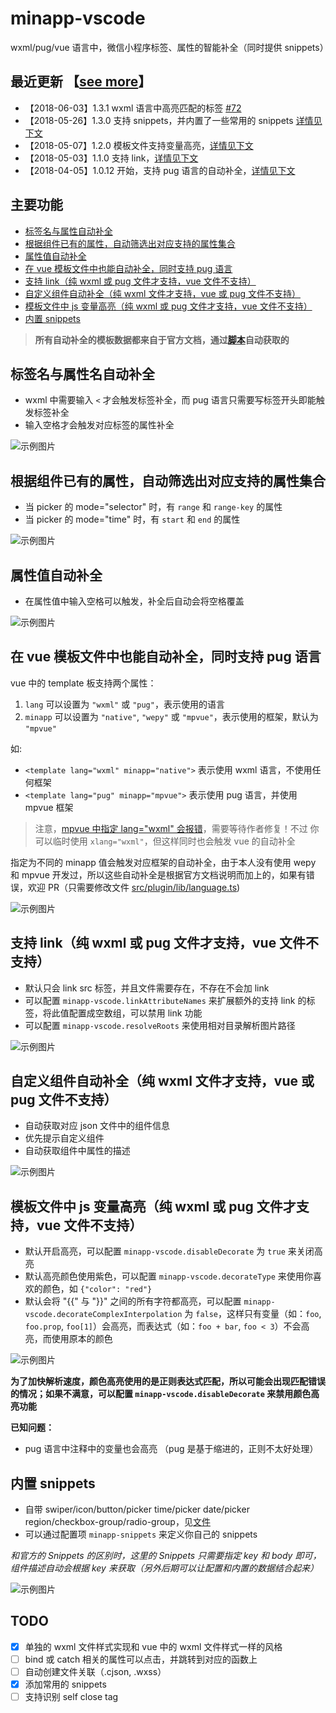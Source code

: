 # minapp-vscode

wxml/pug/vue 语言中，微信小程序标签、属性的智能补全（同时提供 snippets）


## 最近更新 【[see more](https://github.com/qiu8310/minapp/blob/master/packages/minapp-vscode/CHANGELOG.md)】

* 【2018-06-03】1.3.1 wxml 语言中高亮匹配的标签 [#72](https://github.com/qiu8310/minapp/issues/72)
* 【2018-05-26】1.3.0 支持 snippets，并内置了一些常用的 snippets [详情见下文](#snippets)
* 【2018-05-07】1.2.0 模板文件支持变量高亮，[详情见下文](#highlight)
* 【2018-05-03】1.1.0 支持 link，[详情见下文](#link)
* 【2018-04-05】1.0.12 开始，支持 pug 语言的自动补全，[详情见下文](#vue)

<!-- <div style="color:red; font-size: 1.6em;">重要通知：由于旧版本不小心被我删除了，所以请 1.0.7 版本之前的用户删除旧版本再重新安装新版本；否则可能会无法成功安装新版本，并且也得不到新版本的推送！</div> -->

## 主要功能

* [标签名与属性自动补全](#tag-and-attr)
* [根据组件已有的属性，自动筛选出对应支持的属性集合](#smart-attr)
* [属性值自动补全](#attr-value)
* [在 vue 模板文件中也能自动补全，同时支持 pug 语言](#vue)
* [支持 link（纯 wxml 或 pug 文件才支持，vue 文件不支持）](#link)
* [自定义组件自动补全（纯 wxml 文件才支持，vue 或 pug 文件不支持）](#custom-component)
* [模板文件中 js 变量高亮（纯 wxml 或 pug 文件才支持，vue 文件不支持）](#highlight)
* [内置 snippets](#snippets)

> **所有自动补全的模板数据都来自于官方文档，通过[脚本](https://github.com/qiu8310/minapp/tree/master/packages/minapp-generator)自动获取的**

<a id="tag-and-attr"></a>

## 标签名与属性名自动补全

* wxml 中需要输入 `<` 才会触发标签补全，而 pug 语言只需要写标签开头即能触发标签补全
* 输入空格才会触发对应标签的属性补全

![示例图片](https://n1image.hjfile.cn/res7/2018/03/01/13631761451ae134c6eb3ea2ed1a6a12.gif)

<a id="smart-attr"></a>

## 根据组件已有的属性，自动筛选出对应支持的属性集合

- 当 picker 的 mode="selector" 时，有 `range` 和 `range-key` 的属性
- 当 picker 的 mode="time" 时，有 `start` 和 `end` 的属性

![示例图片](https://n1image.hjfile.cn/res7/2018/03/09/5c5704b51a37df84b5c6663d29a545f6.gif)


<a id="attr-value"></a>

## 属性值自动补全

- 在属性值中输入空格可以触发，补全后自动会将空格覆盖

![示例图片](https://n1image.hjfile.cn/res7/2018/03/10/aaba780a36f1de1b87687295bc6fc922.gif)


<a id="vue"></a>

## 在 vue 模板文件中也能自动补全，同时支持 pug 语言

vue 中的 template 板支持两个属性：

1. `lang` 可以设置为 `"wxml"` 或 `"pug"`，表示使用的语言
2. `minapp` 可以设置为 `"native"`, `"wepy"` 或 `"mpvue"`，表示使用的框架，默认为 `"mpvue"`

如:

* `<template lang="wxml" minapp="native">`   表示使用 wxml 语言，不使用任何框架
* `<template lang="pug" minapp="mpvue">`     表示使用 pug 语言，并使用 mpvue 框架

> 注意，[mpvue 中指定 lang="wxml" 会报错](https://github.com/Meituan-Dianping/mpvue/issues/208)，需要等待作者修复！不过
> 你可以临时使用 `xlang="wxml"`，但这样同时也会触发 vue 的自动补全

指定为不同的 minapp 值会触发对应框架的自动补全，由于本人没有使用 wepy 和 mpvue 开发过，所以这些自动补全是根据官方文档说明而加上的，如果有错误，欢迎 PR（只需要修改文件 [src/plugin/lib/language.ts](https://github.com/qiu8310/minapp/blob/master/packages/minapp-vscode/src/plugin/lib/language.ts))

![示例图片](https://n1image.hjfile.cn/res7/2018/04/09/0b4573624091b04566232c38df08e323.gif)



<a id="link"></a>

## 支持 link（纯 wxml 或 pug 文件才支持，vue 文件不支持）

- 默认只会 link src 标签，并且文件需要存在，不存在不会加 link
- 可以配置 `minapp-vscode.linkAttributeNames` 来扩展额外的支持 link 的标签，将此值配置成空数组，可以禁用 link 功能
- 可以配置 `minapp-vscode.resolveRoots` 来使用相对目录解析图片路径


![示例图片](https://n1image.hjfile.cn/res7/2018/04/27/dd7f301dc1e1593209d7f7ac169fd047.gif)


<a id="custom-component"></a>

## 自定义组件自动补全（纯 wxml 文件才支持，vue 或 pug 文件不支持）

- 自动获取对应 json 文件中的组件信息
- 优先提示自定义组件
- 自动获取组件中属性的描述

![示例图片](https://n1image.hjfile.cn/res7/2018/03/09/fce0b3e9496cae95c1c81523725a1fef.gif)


<a id="highlight"></a>

## 模板文件中 js 变量高亮（纯 wxml 或 pug 文件才支持，vue 文件不支持）

- 默认开启高亮，可以配置 `minapp-vscode.disableDecorate` 为 `true` 来关闭高亮
- 默认高亮颜色使用紫色，可以配置 `minapp-vscode.decorateType` 来使用你喜欢的颜色，如 `{"color": "red"}`
- 默认会将 "{{" 与 "}}" 之间的所有字符都高亮，可以配置 `minapp-vscode.decorateComplexInterpolation` 为 `false`，这样只有变量（如：`foo`, `foo.prop`, `foo[1]`）会高亮，而表达式（如：`foo + bar`, `foo < 3`）不会高亮，而使用原本的颜色

![示例图片](https://n1image.hjfile.cn/res7/2018/05/07/c6dd2e8613fbb02417029fb3dbd302ce.png)

**为了加快解析速度，颜色高亮使用的是正则表达式匹配，所以可能会出现匹配错误的情况；如果不满意，可以配置 `minapp-vscode.disableDecorate` 来禁用颜色高亮功能**

**已知问题：**

- pug 语言中注释中的变量也会高亮 （pug 是基于缩进的，正则不太好处理）


<a id="snippets"></a>

## 内置 snippets

  - 自带 swiper/icon/button/picker time/picker date/picker region/checkbox-group/radio-group，见[文件](https://github.com/qiu8310/minapp/blob/master/packages/minapp-vscode/src/plugin/res/snippets.ts)
  - 可以通过配置项 `minapp-snippets` 来定义你自己的 snippets

  _和官方的 Snippets 的区别时，这里的 Snippets 只需要指定 key 和 body 即可，组件描述自动会根据 key 来获取（另外后期可以让配置和内置的数据结合起来）_

  ![示例图片](https://n1image.hjfile.cn/res7/2018/05/26/4a25927085e96e6bd9f05bf735621a8b.gif)

## TODO

* [x] 单独的 wxml 文件样式实现和 vue 中的 wxml 文件样式一样的风格
* [ ] bind 或 catch 相关的属性可以点击，并跳转到对应的函数上
* [ ] 自动创建文件关联（.cjson, .wxss）
* [x] 添加常用的 snippets
* [ ] 支持识别 self close tag
